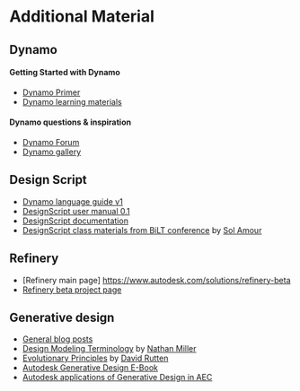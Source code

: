 # Additional Material


## Dynamo

#### Getting Started with Dynamo

- [Dynamo Primer](https://primer.dynamobim.org/)
- [Dynamo learning materials](https://dynamobim.org/learn/)

#### Dynamo questions & inspiration

- [Dynamo Forum](https://forum.dynamobim.org/)
- [Dynamo gallery](https://www.dynamobim.org/)

## Design Script

- [Dynamo language guide v1](https://dynamobim.org/wp-content/uploads/forum-assets/colin-mccroneautodesk-com/07/10/Dynamo_language_guide_version_1.pdf)
- [DesignScript user manual 0.1](http://designscript.io/DesignScript_user_manual_0.1.pdf)
- [DesignScript documentation](https://dynamobim.org/wp-content/links/DesignScriptDocumentation.pdf)
- [DesignScript class materials from BiLT conference](https://github.com/Amoursol/dynamoDesignScript) by [Sol Amour](https://github.com/Amoursol)

## Refinery

- [Refinery main page] https://www.autodesk.com/solutions/refinery-beta
- [Refinery beta project page](https://beta.autodesk.com/key/RefineryLanding)

## Generative design 

- [General blog posts](https://medium.com/generative-design) 
- [Design Modeling Terminology](https://archinate.files.wordpress.com/2018/06/dstasiuk-design-modeling-terminology1.pdf) by [Nathan Miller](https://github.com/archinate)
- [Evolutionary Principles](https://www.grasshopper3d.com/profiles/blogs/evolutionary-principles) by [David Rutten](https://github.com/DavidRutten)
-  [Autodesk Generative Design E-Book](https://www.autodesk.com/content/dam/autodesk/www/solutions/generative-design/autodesk-aec-generative-design-ebook.pdf)
-  [Autodesk applications of Generative Design in AEC](https://www.autodesk.com/solutions/generative-design/architecture-engineering-construction)